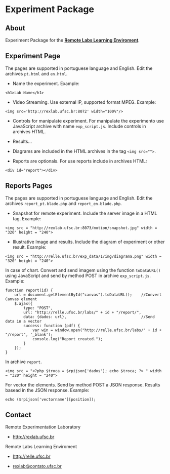 # Experiment Package

About
------
Experiment Package for the **[Remote Labs Learning Enviroment](http://relle.ufsc.br)**.

Experiment Page
------
The pages are supported in portuguese language and English. Edit the archives `pt.html` and `en.html`.

- Name the experiment.
Example:

```
<h1>Lab Name</h1>
```

- Video Streaming. Use external IP, supported format MPEG.
Example:

```
<img src='http://rexlab.ufsc.br:8072' width="100%"/>
```

- Controls for manipulate experiment. For manipulate the experimento use JavaScript archive with name `exp_script.js`. Include controls in archives HTML.

- Results...

- Diagrams are included in the HTML archives in the tag `<img src="">`.

- Reports are optionals. For use reports include in archives HTML:

```
<div id="report"></div>
```

Reports Pages
---------------
The pages are supported in portuguese language and English. Edit the archives `report_pt.blade.php` and `report_en.blade.php`.

- Snapshot for remote experiment. Include the server image in a HTML tag.
Example:

```
<img src = "http://rexlab.ufsc.br:8073/motion/snapshot.jpg" width = "320" height = "240">
```
- Illustrative Image and results. Include the diagram of experiment or other result.
Example:

```
<img src = "http://relle.ufsc.br/exp_data/1/img/diagrama.png" width = "320" height = "240">
```

In case of chart. Convert and send imagem using the function `toDataURL()` using JavaScript and send by method POST in archive `exp_script.js`.
Example:

```
function report(id) {
    url = document.getElementById("canvas").toDataURL();	//Convert Canvas element
    $.ajax({
        type: "POST",
        url: "http://relle.ufsc.br/labs/" + id + "/report/",
        data: {dados: url},									//Send data in a vector
        success: function (pdf) {
            var win = window.open("http://relle.ufsc.br/labs/" + id + "/report", '_blank');
            console.log("Report created.");
        }
    });
}

```
In archive `report`.
```
<img src = "<?php $troca = $rpijson['dados']; echo $troca; ?> " width = "320" height = "240">
```

For vector the elements. Send by method POST a JSON response. Results basead in the JSON response.
Example: 

```
echo ($rpijson['vectorname'][position]);
```

Contact
--------

Remote Experimentation Laboratory

- http://rexlab.ufsc.br

Remote Labs Learning Enviroment

- http://relle.ufsc.br

- rexlab@contato.ufsc.br